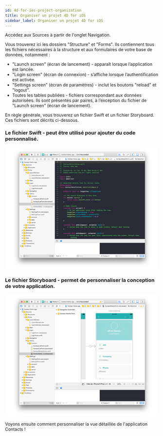 ```yaml
---
id: 4d-for-ios-project-organization
title: Organiser un projet 4D for iOS
sidebar_label: Organiser un projet 4D for iOS
---
```

Accédez aux Sources à partir de l'onglet Navigation.

Vous trouverez ici les dossiers "Structure" et "Forms". Ils contiennent tous les fichiers nécessaires à la structure et aux formulaires de votre base de données, notamment :

* "Launch screen" (écran de lancement) - apparaît lorsque l’application est lancée.
* "Login screen" (écran de connexion) - s’affiche lorsque l’authentification est activée.
* "Settings screen" (écran de paramètres) - inclut les boutons "reload" et "logout".
* Toutes les tables publiées - fichiers correspondant aux données autorisées. Ils sont présentés par paires, à l’exception du fichier de "Launch screen" (écran de lancement). 

En règle générale, vous trouverez un fichier Swift et un fichier Storyboard. Ces fichiers sont décrits ci-dessous.

### Le fichier Swift - peut être utilisé pour ajouter du code personnalisé.

![Fichiers Swift](assets/customize-with-xcode/swift-file-Xcode-4D-for-iOS.png)

### Le fichier Storyboard - permet de personnaliser la conception de votre application.

![Fichier Storyboard](assets/customize-with-xcode/storyboard-file-Xcode-4D-for-iOS.png)

Voyons ensuite comment personnaliser la vue détaillée de l'application Contacts !